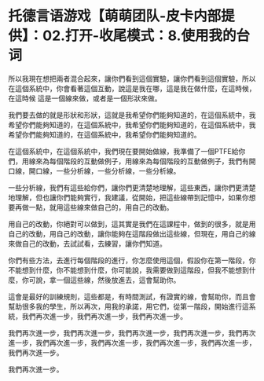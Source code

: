 # 托德言语游戏【萌萌团队-皮卡内部提供】：02.打开-收尾模式：8.使用我的台词

所以我現在想把兩者混合起來，讓你們看到這個實驗，讓你們看到這個實驗，所以在這個系統中，你會看著這個互動，說這是我在哪，這是我在做什麼，在這時候，在這時候 這是一個線來做，或者是一個形狀來做。

我們要去做的就是形狀和形狀，這就是我希望你們能夠知道的，在這個系統中，我希望你們能夠知道的，在這個系統中，我希望你們能夠知道的，在這個系統中，我希望你們能夠知道的，在這個系統中，我希望你們能夠知道的。

在這個系統中，在這個系統中，我們現在要開始做線，我準備了一個PTFE給你們，用線來為每個階段的互動做例子，用線來為每個階段的互動做例子，我們有開口線，開口線，一些分析線，一些分析線，一些分析線。

一些分析線，我們有這些給你們，讓你們更清楚地理解，這些東西，讓你們更清楚地理解，但也讓你們能夠實行，我建議，從開始，把這些線帶到記憶中，如果你想要再做一點，就用這些線來做自己的，用自己的改動。

用自己的改動，你絕對可以做到，這其實是我們在這課程中，做到的很多，就是用自己的改動，用自己的改動，讓你能夠在這階段做出這些線，但現在，用自己的線來做自己的改動，去試試看，去練習，讓你們知道。

你們有些方法，去進行每個階段的進行，你怎麼使用這個，假設你在第一階段，你不能想到什麼，你不能想到什麼，你可能說，我需要做到這階段，但我不能想到什麼，你可說，拿一個這些線，然後放進去，這會幫助你。

這會是最好的訓練規則，這些都是，有時間測試，有證實的線，會幫助你，而且會幫助很多我的學生，所以再次，用我的承諾，用它們，從第一階段，開始進行這系統，我們再次進一步，我們再次進一步，我們再次進一步。

我們再次進一步，我們再次進一步，我們再次進一步，我們再次進一步，我們再次進一步，我們再次進一步，我們再次進一步，我們再次進一步，我們再次進一步，我們再次進一步。

我們再次進一步。